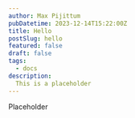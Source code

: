 ```yaml
---
author: Max Pijittum
pubDatetime: 2023-12-14T15:22:00Z
title: Hello
postSlug: hello
featured: false
draft: false
tags:
  - docs
description:
  This is a placeholder
---
```


Placeholder

